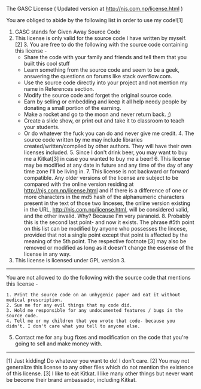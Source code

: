 The GASC License ( Updated version at http://njs.com.np/license.html )

You are obliged to abide by the following list in order to use my code![1]

  1. GASC stands for Given Away Source Code
  2. This license is only valid for the source code I have written by myself. [2]
	3. You are free to do the following with the source code containing this license -
		- Share the code with your family and friends and tell them that you built this cool stuff
		- Learn something from the source code and seem to be a geek, answering the questions on forums like stack overflow.com.
		- Use the source code directly into your project and not mention my name in References section.
		- Modify the source code and forget the original source code.
		- Earn by selling or embedding and keep it all help needy people by donating a small portion of the earning.
		- Make a rocket and go to the moon and never return back. ;)
		- Create a slide show, or print out and take it to classroom to teach your students.
		- Or do whatever the fuck you can do and never give me credit.
	4. The source code written by me may include libraries created/written/compiled by other authors. They will have their own licenses included.
	5. Since I don't drink beer, you may want to buy me a Kitkat[3] in case you wanted to buy me a beer!
	6. This license may be modified at any date in future and any time of the day of any time zone I'll be living in.
	7. This license is not backward or forward compatible. Any older versions of the license are subject to be compared with the online version residing at http://njs.com.np/license.html and if there is a difference of one or more characters in the md5 hash of the alphanumeric characters present in the text of those two linceses, the online version existing in the URL, http://njs.com.np/license.html, will be considered valid, and the other invalid. Why? Because I'm very paranoid.
	8. Probably this is the second last point- and now it exists. The phrase #5th point on this list can be modified by anyone who possesses the lincese, provided that not a single point except that point is affected by the meaning of the 5th point. The respective footnote [3] may also be removed or modified as long as it doesn't change the essense of the license in any way.
  9. This license is licensed under GPL version 3.
----------------------------------------------------------------------------------------------------------------
You are not allowed to do the following with the source code that mentions this license -

	1. Print the source code on an unhygenic paper and eat it without medical prescription.
	2. Sue me for any evil things that my code did.
	3. Hold me responsible for any undocumented features / bugs in the source code.
	4. Tell me or my children that you wrote that code- because you didn't. I don't care what you tell to anyone else.
  5. Contact me for any bug fixes and modification on the code that you're going to sell and make money with.

-----------------------------------------------------------------------------------------------------------------
[1] Just kidding! Do whatever you want to do! I don't care.
[2] You may not generalize this license to any other files which do not mention the existence of this license.
[3] I like to eat Kitkat. I like many other things but never want be become their brand ambassador, including Kitkat.
